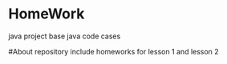 # HomeWork 
java project base java code cases


#About repository
include homeworks for lesson 1 and lesson 2


